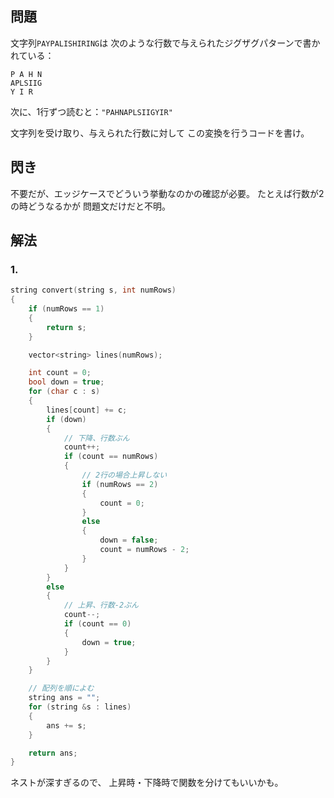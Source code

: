 ## 問題
文字列`PAYPALISHIRING`は
次のような行数で与えられたジグザグパターンで書かれている：
```
P A H N
APLSIIG
Y I R
```

次に、1行ずつ読むと：`"PAHNAPLSIIGYIR"`

文字列を受け取り、与えられた行数に対して
この変換を行うコードを書け。

## 閃き
不要だが、エッジケースでどういう挙動なのかの確認が必要。
たとえば行数が2の時どうなるかが
問題文だけだと不明。

## 解法
### 1.
```cpp
string convert(string s, int numRows)
{
	if (numRows == 1)
	{
		return s;
	}

	vector<string> lines(numRows);

	int count = 0;
	bool down = true;
	for (char c : s)
	{
		lines[count] += c;
		if (down)
		{
			// 下降、行数ぶん
			count++;
			if (count == numRows)
			{
				// 2行の場合上昇しない
				if (numRows == 2)
				{
					count = 0;
				}
				else
				{
					down = false;
					count = numRows - 2;
				}
			}
		}
		else
		{
			// 上昇、行数-2ぶん
			count--;
			if (count == 0)
			{
				down = true;
			}
		}
	}

	// 配列を順によむ
	string ans = "";
	for (string &s : lines)
	{
		ans += s;
	}

	return ans;
}
```
ネストが深すぎるので、
上昇時・下降時で関数を分けてもいいかも。
